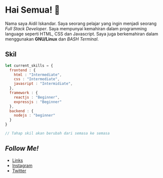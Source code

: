 # Hai Semua! 👋

Nama saya Aidil Iskandar. Saya seorang pelajar yang ingin menjadi seorang *Full Stack Developer*. Saya mempunyai kemahiran dalam programming language seperti HTML, CSS dan Javascript. Saya juga berkemahiran dalam menggunakan **GNU/Linux** dan *BASH Terminal*.

## Skil

```javascript
let current_skills = {
  frontend : {
    html : "Intermediate", 
    css : "Intermediate", 
    javasript : "Intermidiate",
  },
  framework : {
    reactjs : "Beginner",
    expressjs : "Beginner"
  },
  backend : {
    nodejs : "beginner"
  }
}

// Tahap skil akan berubah dari semasa ke semasa
```

## *Follow Me!*
* [Links](https://links.aidiliskandar.tech/)
* [Instagram](https://instagram.com/aidil_sekandar/)
* [Twitter](https://twitter.com/4idil_sekandar/)
